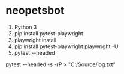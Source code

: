 # neopetsbot

1. Python 3
2. pip install pytest-playwright
3. playwright install
4. pip install pytest-playwright playwright -U
5. pytest --headed

pytest --headed -s -rP > "C:/Source/log.txt"